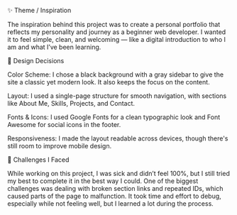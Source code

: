 ✨ Theme / Inspiration

The inspiration behind this project was to create a personal portfolio that reflects my personality and journey as a beginner web developer. I wanted it to feel simple, clean, and welcoming — like a digital introduction to who I am and what I’ve been learning.

🎨 Design Decisions

Color Scheme: I chose a black background with a gray sidebar to give the site a classic yet modern look. It also keeps the focus on the content.

Layout: I used a single-page structure for smooth navigation, with sections like About Me, Skills, Projects, and Contact.

Fonts & Icons: I used Google Fonts for a clean typographic look and Font Awesome for social icons in the footer.

Responsiveness: I made the layout readable across devices, though there's still room to improve mobile design.


🧗 Challenges I Faced

While working on this project, I was sick and didn’t feel 100%, but I still tried my best to complete it in the best way I could. One of the biggest challenges was dealing with broken section links and repeated IDs, which caused parts of the page to malfunction. It took time and effort to debug, especially while not feeling well, but I learned a lot during the process.
